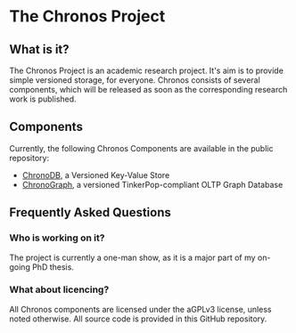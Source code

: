 The Chronos Project
===================

What is it?
-----------
The Chronos Project is an academic research project. It's aim is to provide simple versioned storage, for everyone. Chronos consists of several components, which will be released as soon as the corresponding research work is published.

Components
----------

Currently, the following Chronos Components are available in the public repository:
 - [ChronoDB](https://github.com/MartinHaeusler/chronos/tree/master/org.chronos.chronodb), a Versioned Key-Value Store
 - [ChronoGraph](https://github.com/MartinHaeusler/chronos/tree/master/org.chronos.chronograph), a versioned TinkerPop-compliant OLTP Graph Database


Frequently Asked Questions
--------------------------

### Who is working on it?
The project is currently a one-man show, as it is a major part of my on-going PhD thesis.

### What about licencing?
All Chronos components are licensed under the aGPLv3 license, unless noted otherwise. All source code is provided in this GitHub repository.

